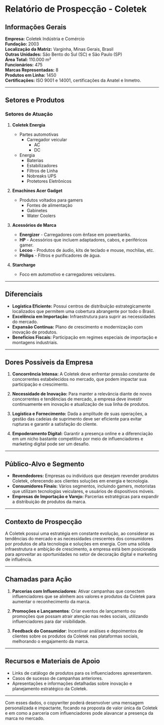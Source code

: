 # Relatório de Prospecção - Coletek

## Informações Gerais

**Empresa:** Coletek Indústria e Comércio  
**Fundação:** 2003  
**Localização da Matriz:** Varginha, Minas Gerais, Brasil  
**Outras Unidades:** São Bento do Sul (SC) e São Paulo (SP)  
**Área Total:** 110.000 m²  
**Funcionários:** 475  
**Marcas Representadas:** 8  
**Produtos em Linha:** 1450  
**Certificações:** ISO 9001 e 14001, certificações da Anatel e Inmetro.

---

## Setores e Produtos

### Setores de Atuação
1. **Coletek Energia**
   - Partes automotivas
     - Carregador veicular
       - AC
       - DC
   - Energia
     - Baterias
     - Estabilizadores
     - Filtros de Linha
     - Nobreaks UPS
     - Protetores Eletrônicos

2. **Emachines Acer Gadget**
   - Produtos voltados para gamers
     - Fontes de alimentação
     - Gabinetes
     - Water Coolers

3. **Acessórios de Marca**
   - **Energizer** - Carregadores com ênfase em powerbanks.
   - **HP** - Acessórios que incluem adaptadores, cabos, e periféricos gamer.
   - **Lecoo** - Produtos de áudio, kits de teclado e mouse, mochilas, etc.
   - **Philips** - Filtros e purificadores de água.

4. **Starcharge**
   - Foco em automotivo e carregadores veiculares.

---

## Diferenciais

- **Logística Eficiente:** Possui centros de distribuição estrategicamente localizados que permitem uma cobertura abrangente por todo o Brasil.
- **Excelência em Importação:** Infraestrutura para suprir as necessidades do mercado.
- **Expansão Contínua:** Plano de crescimento e modernização com inovação de produtos.
- **Benefícios Fiscais:** Participação em regimes especiais de importação e montagens industriais.

---

## Dores Possíveis da Empresa

1. **Concorrência Intensa:** A Coletek deve enfrentar pressão constante de concorrentes estabelecidos no mercado, que podem impactar sua participação e crescimento.
  
2. **Necessidade de Inovação:** Para manter a relevância diante de novos concorrentes e tendências de mercado, a empresa deve investir continuamente em inovação e atualização de sua linha de produtos.

3. **Logística e Fornecimento:** Dada a amplitude de suas operações, a gestão das cadeias de suprimento deve ser eficiente para evitar rupturas e garantir a satisfação do cliente.

4. **Empoderamento Digital:** Garantir a presença online e a diferenciação em um nicho bastante competitivo por meio de influenciadores e marketing digital pode ser um desafio.

---

## Público-Alvo e Segmento

- **Revendedores:** Empresas ou indivíduos que desejam revender produtos Coletek, oferecendo aos clientes soluções em energia e tecnologia.
- **Consumidores Finais:** Vários segmentos, incluindo gamers, motoristas que utilizam tecnologias veiculares, e usuários de dispositivos móveis.
- **Empresas de Importação e Varejo:** Parcerias estratégicas para expandir a distribuição de produtos da marca.

---

## Contexto de Prospecção

A Coletek possui uma estratégia em constante evolução, ao considerar as tendências do mercado e as necessidades crescentes dos consumidores por produtos de alta tecnologia e soluções em energia. Com uma sólida infraestrutura e ambição de crescimento, a empresa está bem posicionada para aproveitar as oportunidades no setor de decoração digital e marketing de influência.

---

## Chamadas para Ação

1. **Parcerias com Influenciadores**: Ativar campanhas que conectem influenciadores que se alinhem aos valores e produtos da Coletek para aumentar o reconhecimento da marca.
  
2. **Promoções e Lançamentos**: Criar eventos de lançamento ou promoções que possam atrair atenção nas redes sociais, utilizando influenciadores para dar visibilidade.

3. **Feedback do Consumidor**: Incentivar análises e depoimentos de clientes sobre os produtos da Coletek nas plataformas sociais, melhorando o engajamento da marca.

---

## Recursos e Materiais de Apoio

- Links de catálogo de produtos para os influenciadores apresentarem.
- Casos de sucesso de campanhas anteriores.
- Apresentações e informações detalhadas sobre inovação e planejamento estratégico da Coletek.

---

Com esses dados, o copywriter poderá desenvolver uma mensagem personalizada e impactante, focando na proposta de valor única da Coletek e em como a parceria com influenciadores pode alavancar a presença da marca no mercado.